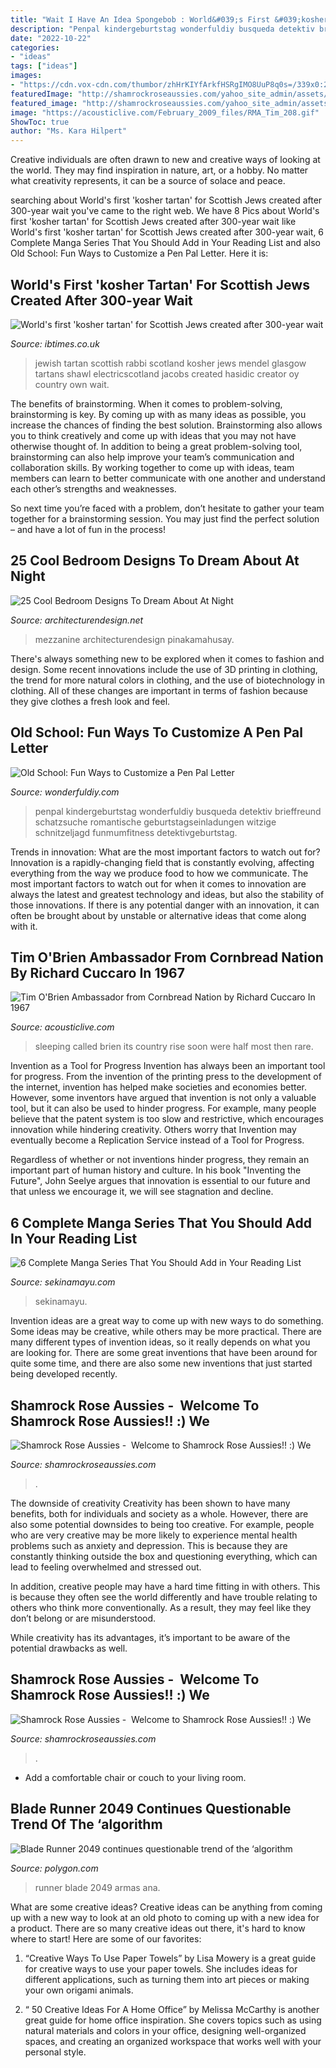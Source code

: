 ```yaml
---
title: "Wait I Have An Idea Spongebob : World&#039;s First &#039;kosher Tartan&#039; For Scottish Jews Created After 300-year Wait"
description: "Penpal kindergeburtstag wonderfuldiy busqueda detektiv brieffreund schatzsuche romantische geburtstagseinladungen witzige schnitzeljagd funmumfitness detektivgeburtstag"
date: "2022-10-22"
categories:
- "ideas"
tags: ["ideas"]
images:
- "https://cdn.vox-cdn.com/thumbor/zhHrKIYfArkfHSRgIMO8UuP8q0s=/339x0:2631x1200/fit-in/1200x630/cdn0.vox-cdn.com/uploads/chorus_asset/file/9336723/blade_runner_2049_holo.jpg"
featuredImage: "http://shamrockroseaussies.com/yahoo_site_admin/assets/images/DSC_0148.83222436_std.JPG"
featured_image: "http://shamrockroseaussies.com/yahoo_site_admin/assets/images/DSC_0193.265232256_std.JPG"
image: "https://acousticlive.com/February_2009_files/RMA_Tim_208.gif"
ShowToc: true
author: "Ms. Kara Hilpert"
---
```



Creative individuals are often drawn to new and creative ways of looking at the world. They may find inspiration in nature, art, or a hobby. No matter what creativity represents, it can be a source of solace and peace.

	

		
searching about World&#039;s first &#039;kosher tartan&#039; for Scottish Jews created after 300-year wait you've came to the right web. We have 8 Pics about World&#039;s first &#039;kosher tartan&#039; for Scottish Jews created after 300-year wait like World&#039;s first &#039;kosher tartan&#039; for Scottish Jews created after 300-year wait, 6 Complete Manga Series That You Should Add in Your Reading List and also Old School: Fun Ways to Customize a Pen Pal Letter. Here it is:
		
    
## World&#039;s First &#039;kosher Tartan&#039; For Scottish Jews Created After 300-year Wait

<img loading=lazy src="https://d.ibtimes.co.uk/en/full/1502743/jewish-tartan.jpg" onerror="this.onerror=null;this.src='https://tse4.mm.bing.net/th?id=OIP.kx5viDCeUwdw-2l2NLLHFwHaLH&amp;pid=15.1';" alt="World&#039;s first &#039;kosher tartan&#039; for Scottish Jews created after 300-year wait">

_Source: ibtimes.co.uk_

>jewish tartan scottish rabbi scotland kosher jews mendel glasgow tartans shawl electricscotland jacobs created hasidic creator oy country own wait. 

	

The benefits of brainstorming.
When it comes to problem-solving, brainstorming is key. By coming up with as many ideas as possible, you increase the chances of finding the best solution. Brainstorming also allows you to think creatively and come up with ideas that you may not have otherwise thought of.
In addition to being a great problem-solving tool, brainstorming can also help improve your team’s communication and collaboration skills. By working together to come up with ideas, team members can learn to better communicate with one another and understand each other’s strengths and weaknesses.

So next time you’re faced with a problem, don’t hesitate to gather your team together for a brainstorming session. You may just find the perfect solution – and have a lot of fun in the process!

    
## 25 Cool Bedroom Designs To Dream About At Night

<img loading=lazy src="https://cdn.architecturendesign.net/wp-content/uploads/2016/05/AD-Cool-Bedroom-Designs-To-Dream-About-At-Night-CoverImage.jpg" onerror="this.onerror=null;this.src='https://tse3.mm.bing.net/th?id=OIP.ZJkZrJH6zAxilBEP3C4e1gHaD4&amp;pid=15.1';" alt="25 Cool Bedroom Designs To Dream About At Night">

_Source: architecturendesign.net_

>mezzanine architecturendesign pinakamahusay. 

	

There's always something new to be explored when it comes to fashion and design. Some recent innovations include the use of 3D printing in clothing, the trend for more natural colors in clothing, and the use of biotechnology in clothing. All of these changes are important in terms of fashion because they give clothes a fresh look and feel.

    
## Old School: Fun Ways To Customize A Pen Pal Letter

<img loading=lazy src="https://cdn.wonderfuldiy.com/wp-content/uploads/2016/09/Message-balloon.jpg" onerror="this.onerror=null;this.src='https://tse3.mm.bing.net/th?id=OIP.__z73XrbdM9EuBQPgmxJ-QHaNI&amp;pid=15.1';" alt="Old School: Fun Ways to Customize a Pen Pal Letter">

_Source: wonderfuldiy.com_

>penpal kindergeburtstag wonderfuldiy busqueda detektiv brieffreund schatzsuche romantische geburtstagseinladungen witzige schnitzeljagd funmumfitness detektivgeburtstag. 

	

Trends in innovation: What are the most important factors to watch out for?
Innovation is a rapidly-changing field that is constantly evolving, affecting everything from the way we produce food to how we communicate. The most important factors to watch out for when it comes to innovation are always the latest and greatest technology and ideas, but also the stability of those innovations. If there is any potential danger with an innovation, it can often be brought about by unstable or alternative ideas that come along with it.

    
## Tim O&#039;Brien Ambassador From Cornbread Nation By Richard Cuccaro In 1967

<img loading=lazy src="https://acousticlive.com/February_2009_files/RMA_Tim_208.gif" onerror="this.onerror=null;this.src='https://tse4.mm.bing.net/th?id=OIP.aWgwmAw-J8755HSQyaqxiAAAAA&amp;pid=15.1';" alt="Tim O&#039;Brien Ambassador from Cornbread Nation by Richard Cuccaro In 1967">

_Source: acousticlive.com_

>sleeping called brien its country rise soon were half most then rare. 

	

Invention as a Tool for Progress
Invention has always been an important tool for progress. From the invention of the printing press to the development of the internet, invention has helped make societies and economies better. 
However, some inventors have argued that invention is not only a valuable tool, but it can also be used to hinder progress. For example, many people believe that the patent system is too slow and restrictive, which encourages innovation while hindering creativity. Others worry that Invention may eventually become a Replication Service instead of a Tool for Progress.

Regardless of whether or not inventions hinder progress, they remain an important part of human history and culture. In his book "Inventing the Future", John Seelye argues that innovation is essential to our future and that unless we encourage it, we will see stagnation and decline.

    
## 6 Complete Manga Series That You Should Add In Your Reading List

<img loading=lazy src="https://www.sekinamayu.com/wp-content/uploads/2019/09/Complete-Manga.png" onerror="this.onerror=null;this.src='https://tse2.mm.bing.net/th?id=OIP.p-2J6WkJZGEPEdnjxpquBgHaLG&amp;pid=15.1';" alt="6 Complete Manga Series That You Should Add in Your Reading List">

_Source: sekinamayu.com_

>sekinamayu. 

	

Invention ideas are a great way to come up with new ways to do something. Some ideas may be creative, while others may be more practical. There are many different types of invention ideas, so it really depends on what you are looking for. There are some great inventions that have been around for quite some time, and there are also some new inventions that just started being developed recently.

    
## Shamrock Rose Aussies - ﻿﻿﻿ Welcome To Shamrock Rose Aussies!! :) We

<img loading=lazy src="http://shamrockroseaussies.com/yahoo_site_admin/assets/images/DSC_0193.265232256_std.JPG" onerror="this.onerror=null;this.src='https://tse1.mm.bing.net/th?id=OIP.lj85e7EfgKy6v4_C9fVR5wHaGM&amp;pid=15.1';" alt="Shamrock Rose Aussies - ﻿﻿﻿ Welcome to Shamrock Rose Aussies!! :) We">

_Source: shamrockroseaussies.com_

>. 

	

The downside of creativity
Creativity has been shown to have many benefits, both for individuals and society as a whole. However, there are also some potential downsides to being too creative.
For example, people who are very creative may be more likely to experience mental health problems such as anxiety and depression. This is because they are constantly thinking outside the box and questioning everything, which can lead to feeling overwhelmed and stressed out.

In addition, creative people may have a hard time fitting in with others. This is because they often see the world differently and have trouble relating to others who think more conventionally. As a result, they may feel like they don’t belong or are misunderstood.

While creativity has its advantages, it’s important to be aware of the potential drawbacks as well.

    
## Shamrock Rose Aussies - ﻿﻿﻿ Welcome To Shamrock Rose Aussies!! :) We

<img loading=lazy src="http://shamrockroseaussies.com/yahoo_site_admin/assets/images/DSC_0148.83222436_std.JPG" onerror="this.onerror=null;this.src='https://tse2.mm.bing.net/th?id=OIP.kbHv7ZAyravdhmWw1jHabwHaFO&amp;pid=15.1';" alt="Shamrock Rose Aussies - ﻿﻿﻿ Welcome to Shamrock Rose Aussies!! :) We">

_Source: shamrockroseaussies.com_

>. 

	

- Add a comfortable chair or couch to your living room.

    
## Blade Runner 2049 Continues Questionable Trend Of The ‘algorithm

<img loading=lazy src="https://cdn.vox-cdn.com/thumbor/zhHrKIYfArkfHSRgIMO8UuP8q0s=/339x0:2631x1200/fit-in/1200x630/cdn0.vox-cdn.com/uploads/chorus_asset/file/9336723/blade_runner_2049_holo.jpg" onerror="this.onerror=null;this.src='https://tse4.mm.bing.net/th?id=OIP.xkdp3DPz_gHHUuPSWEGTcQHaD4&amp;pid=15.1';" alt="Blade Runner 2049 continues questionable trend of the ‘algorithm">

_Source: polygon.com_

>runner blade 2049 armas ana. 

	

What are some creative ideas?
Creative ideas can be anything from coming up with a new way to look at an old photo to coming up with a new idea for a product. There are so many creative ideas out there, it's hard to know where to start! Here are some of our favorites: 
1. “Creative Ways To Use Paper Towels” by Lisa Mowery is a great guide for creative ways to use your paper towels. She includes ideas for different applications, such as turning them into art pieces or making your own origami animals.

2. “ 50 Creative Ideas For A Home Office” by Melissa McCarthy is another great guide for home office inspiration. She covers topics such as using natural materials and colors in your office, designing well-organized spaces, and creating an organized workspace that works well with your personal style.



